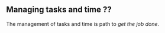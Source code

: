 Managing tasks and time ??
-----------------------

The management of tasks and time is path to *get the job done*.
